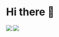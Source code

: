 # Hi there 👋

<!--
**bazijun/bazijun** is a ✨ _special_ ✨ repository because its `README.md` (this file) appears on your GitHub profile.

Here are some ideas to get you started:

- 🔭 I’m currently working on ...
- 🌱 I’m currently learning ...
- 👯 I’m looking to collaborate on ...
- 🤔 I’m looking for help with ...
- 💬 Ask me about ...
- 📫 How to reach me: ...
- 😄 Pronouns: ...
- ⚡ Fun fact: ...
-->

<img align="left" src="https://github-readme-stats.vercel.app/api/top-langs/?username=bazijun&theme=dark&hide=vim" />
<img align="left" src="https://github-readme-stats.vercel.app/api?username=bazijun&show_icons=true&line_height=40&v=5&theme=dark" />
